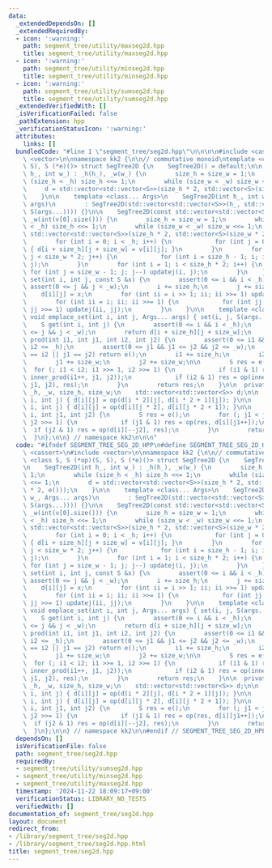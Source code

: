 ```yaml
---
data:
  _extendedDependsOn: []
  _extendedRequiredBy:
  - icon: ':warning:'
    path: segment_tree/utility/maxseg2d.hpp
    title: segment_tree/utility/maxseg2d.hpp
  - icon: ':warning:'
    path: segment_tree/utility/minseg2d.hpp
    title: segment_tree/utility/minseg2d.hpp
  - icon: ':warning:'
    path: segment_tree/utility/sumseg2d.hpp
    title: segment_tree/utility/sumseg2d.hpp
  _extendedVerifiedWith: []
  _isVerificationFailed: false
  _pathExtension: hpp
  _verificationStatusIcon: ':warning:'
  attributes:
    links: []
  bundledCode: "#line 1 \"segment_tree/seg2d.hpp\"\n\n\n\n#include <cassert>\n#include\
    \ <vector>\n\nnamespace kk2 {\n\n// commutative monoid\ntemplate <class S, S (*op)(S,\
    \ S), S (*e)()> struct SegTree2D {\n    SegTree2D() = default;\n\n    SegTree2D(int\
    \ h_, int w_) : _h(h_), _w(w_) {\n        size_h = size_w = 1;\n        while\
    \ (size_h < _h) size_h <<= 1;\n        while (size_w < _w) size_w <<= 1;\n   \
    \     d = std::vector<std::vector<S>>(size_h * 2, std::vector<S>(size_w * 2, e()));\n\
    \    }\n\n    template <class... Args>\n    SegTree2D(int h_, int w_, Args...\
    \ args)\n        : SegTree2D(std::vector<std::vector<S>>(h_, std::vector<S>(w_,\
    \ S(args...)))) {}\n\n    SegTree2D(const std::vector<std::vector<S>> &v) : _h(int(v.size())),\
    \ _w(int(v[0].size())) {\n        size_h = size_w = 1;\n        while (size_h\
    \ < _h) size_h <<= 1;\n        while (size_w < _w) size_w <<= 1;\n        d =\
    \ std::vector<std::vector<S>>(size_h * 2, std::vector<S>(size_w * 2, e()));\n\
    \        for (int i = 0; i < _h; i++) {\n            for (int j = 0; j < _w; j++)\
    \ { d[i + size_h][j + size_w] = v[i][j]; }\n        }\n        for (int j = size_w;\
    \ j < size_w * 2; j++) {\n            for (int i = size_h - 1; i; i--) updatei(i,\
    \ j);\n        }\n        for (int i = 1; i < size_h * 2; i++) {\n           \
    \ for (int j = size_w - 1; j; j--) updatej(i, j);\n        }\n    }\n\n    void\
    \ set(int i, int j, const S &x) {\n        assert(0 <= i && i < _h);\n       \
    \ assert(0 <= j && j < _w);\n        i += size_h;\n        j += size_w;\n    \
    \    d[i][j] = x;\n        for (int ii = i >> 1; ii; ii >>= 1) updatei(ii, j);\n\
    \        for (int ii = i; ii; ii >>= 1) {\n            for (int jj = j >> 1; jj;\
    \ jj >>= 1) updatej(ii, jj);\n        }\n    }\n\n    template <class... Args>\
    \ void emplace_set(int i, int j, Args... args) { set(i, j, S(args...)); }\n\n\
    \    S get(int i, int j) {\n        assert(0 <= i && i < _h);\n        assert(0\
    \ <= j && j < _w);\n        return d[i + size_h][j + size_w];\n    }\n\n    S\
    \ prod(int i1, int j1, int i2, int j2) {\n        assert(0 <= i1 && i1 <= i2 &&\
    \ i2 <= _h);\n        assert(0 <= j1 && j1 <= j2 && j2 <= _w);\n        if (i1\
    \ == i2 || j1 == j2) return e();\n        i1 += size_h;\n        i2 += size_h;\n\
    \        j1 += size_w;\n        j2 += size_w;\n\n        S res = e();\n      \
    \  for (; i1 < i2; i1 >>= 1, i2 >>= 1) {\n            if (i1 & 1) res = op(res,\
    \ inner_prod(i1++, j1, j2));\n            if (i2 & 1) res = op(inner_prod(--i2,\
    \ j1, j2), res);\n        }\n        return res;\n    }\n\n  private:\n    int\
    \ _h, _w, size_h, size_w;\n    std::vector<std::vector<S>> d;\n\n    void updatei(int\
    \ i, int j) { d[i][j] = op(d[i * 2][j], d[i * 2 + 1][j]); }\n\n    void updatej(int\
    \ i, int j) { d[i][j] = op(d[i][j * 2], d[i][j * 2 + 1]); }\n\n    S inner_prod(int\
    \ i, int j1, int j2) {\n        S res = e();\n        for (; j1 < j2; j1 >>= 1,\
    \ j2 >>= 1) {\n            if (j1 & 1) res = op(res, d[i][j1++]);\n          \
    \  if (j2 & 1) res = op(d[i][--j2], res);\n        }\n        return res;\n  \
    \  }\n};\n\n} // namespace kk2\n\n\n"
  code: "#ifndef SEGMENT_TREE_SEG_2D_HPP\n#define SEGMENT_TREE_SEG_2D_HPP 1\n\n#include\
    \ <cassert>\n#include <vector>\n\nnamespace kk2 {\n\n// commutative monoid\ntemplate\
    \ <class S, S (*op)(S, S), S (*e)()> struct SegTree2D {\n    SegTree2D() = default;\n\
    \n    SegTree2D(int h_, int w_) : _h(h_), _w(w_) {\n        size_h = size_w =\
    \ 1;\n        while (size_h < _h) size_h <<= 1;\n        while (size_w < _w) size_w\
    \ <<= 1;\n        d = std::vector<std::vector<S>>(size_h * 2, std::vector<S>(size_w\
    \ * 2, e()));\n    }\n\n    template <class... Args>\n    SegTree2D(int h_, int\
    \ w_, Args... args)\n        : SegTree2D(std::vector<std::vector<S>>(h_, std::vector<S>(w_,\
    \ S(args...)))) {}\n\n    SegTree2D(const std::vector<std::vector<S>> &v) : _h(int(v.size())),\
    \ _w(int(v[0].size())) {\n        size_h = size_w = 1;\n        while (size_h\
    \ < _h) size_h <<= 1;\n        while (size_w < _w) size_w <<= 1;\n        d =\
    \ std::vector<std::vector<S>>(size_h * 2, std::vector<S>(size_w * 2, e()));\n\
    \        for (int i = 0; i < _h; i++) {\n            for (int j = 0; j < _w; j++)\
    \ { d[i + size_h][j + size_w] = v[i][j]; }\n        }\n        for (int j = size_w;\
    \ j < size_w * 2; j++) {\n            for (int i = size_h - 1; i; i--) updatei(i,\
    \ j);\n        }\n        for (int i = 1; i < size_h * 2; i++) {\n           \
    \ for (int j = size_w - 1; j; j--) updatej(i, j);\n        }\n    }\n\n    void\
    \ set(int i, int j, const S &x) {\n        assert(0 <= i && i < _h);\n       \
    \ assert(0 <= j && j < _w);\n        i += size_h;\n        j += size_w;\n    \
    \    d[i][j] = x;\n        for (int ii = i >> 1; ii; ii >>= 1) updatei(ii, j);\n\
    \        for (int ii = i; ii; ii >>= 1) {\n            for (int jj = j >> 1; jj;\
    \ jj >>= 1) updatej(ii, jj);\n        }\n    }\n\n    template <class... Args>\
    \ void emplace_set(int i, int j, Args... args) { set(i, j, S(args...)); }\n\n\
    \    S get(int i, int j) {\n        assert(0 <= i && i < _h);\n        assert(0\
    \ <= j && j < _w);\n        return d[i + size_h][j + size_w];\n    }\n\n    S\
    \ prod(int i1, int j1, int i2, int j2) {\n        assert(0 <= i1 && i1 <= i2 &&\
    \ i2 <= _h);\n        assert(0 <= j1 && j1 <= j2 && j2 <= _w);\n        if (i1\
    \ == i2 || j1 == j2) return e();\n        i1 += size_h;\n        i2 += size_h;\n\
    \        j1 += size_w;\n        j2 += size_w;\n\n        S res = e();\n      \
    \  for (; i1 < i2; i1 >>= 1, i2 >>= 1) {\n            if (i1 & 1) res = op(res,\
    \ inner_prod(i1++, j1, j2));\n            if (i2 & 1) res = op(inner_prod(--i2,\
    \ j1, j2), res);\n        }\n        return res;\n    }\n\n  private:\n    int\
    \ _h, _w, size_h, size_w;\n    std::vector<std::vector<S>> d;\n\n    void updatei(int\
    \ i, int j) { d[i][j] = op(d[i * 2][j], d[i * 2 + 1][j]); }\n\n    void updatej(int\
    \ i, int j) { d[i][j] = op(d[i][j * 2], d[i][j * 2 + 1]); }\n\n    S inner_prod(int\
    \ i, int j1, int j2) {\n        S res = e();\n        for (; j1 < j2; j1 >>= 1,\
    \ j2 >>= 1) {\n            if (j1 & 1) res = op(res, d[i][j1++]);\n          \
    \  if (j2 & 1) res = op(d[i][--j2], res);\n        }\n        return res;\n  \
    \  }\n};\n\n} // namespace kk2\n\n#endif // SEGMENT_TREE_SEG_2D_HPP\n"
  dependsOn: []
  isVerificationFile: false
  path: segment_tree/seg2d.hpp
  requiredBy:
  - segment_tree/utility/sumseg2d.hpp
  - segment_tree/utility/minseg2d.hpp
  - segment_tree/utility/maxseg2d.hpp
  timestamp: '2024-11-22 18:09:17+09:00'
  verificationStatus: LIBRARY_NO_TESTS
  verifiedWith: []
documentation_of: segment_tree/seg2d.hpp
layout: document
redirect_from:
- /library/segment_tree/seg2d.hpp
- /library/segment_tree/seg2d.hpp.html
title: segment_tree/seg2d.hpp
---
```

